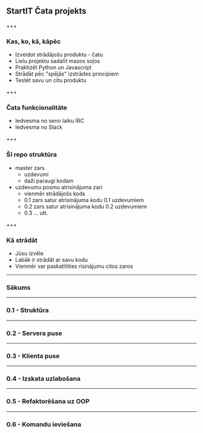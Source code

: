 ## StartIT Čata projekts

+++

### Kas, ko, kā, kāpēc

- Izveidot strādājošu produktu - čatu
- Lielu projektu sadalīt mazos soļos
- Praktizēt Python un Javascript
- Strādāt pēc "spējās" izstrādes principiem
- Testēt savu un citu produktu

+++

### Čata funkcionalitāte

- Iedvesma no seno laiku IRC
- Iedvesma no Slack

+++

### Šī repo struktūra

- master zars
  - uzdevumi
  - daži paraugi kodam
- uzdevumu posmu atrisinājuma zari
  - vienmēr strādājošs kods
  - 0.1 zars satur atrisinājuma kodu 0.1 uzdevumiem
  - 0.2 zars satur atrisinājuma kodu 0.2 uzdevumiem
  - 0.3 ... utt.

+++

### Kā strādāt

- Jūsu izvēle
- Labāk ir strādāt ar savu kodu
- Vienmēr var paskatītities risinājumu citos zaros

---

### Sākums

---

### 0.1 - Struktūra

---

### 0.2 - Servera puse

---

### 0.3 - Klienta puse

---

### 0.4 - Izskata uzlabošana

---

### 0.5 - Refaktorēšana uz OOP

---

### 0.6 - Komandu ieviešana
